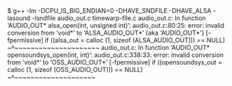 $ g++ -lm -DCPU_IS_BIG_ENDIAN=0 -DHAVE_SNDFILE -DHAVE_ALSA -lasound -lsndfile audio_out.c timewarp-file.c
audio_out.c: In function ‘AUDIO_OUT* alsa_open(int, unsigned int)’:
audio_out.c:80:25: error: invalid conversion from ‘void*’ to ‘ALSA_AUDIO_OUT*’ {aka ‘AUDIO_OUT*’} [-fpermissive]
  if ((alsa_out = calloc (1, sizeof (ALSA_AUDIO_OUT))) == NULL)
                  ~~~~~~~^~~~~~~~~~~~~~~~~~~~~~~~~~~~
audio_out.c: In function ‘AUDIO_OUT* opensoundsys_open(int, int)’:
audio_out.c:338:33: error: invalid conversion from ‘void*’ to ‘OSS_AUDIO_OUT*’ [-fpermissive]
  if ((opensoundsys_out = calloc (1, sizeof (OSS_AUDIO_OUT))) == NULL)
                          ~~~~~~~^~~~~~~~~~~~~~~~~~~~~~~~~~~